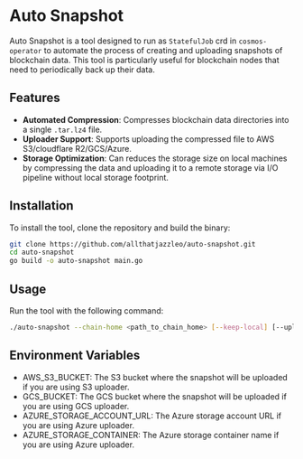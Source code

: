 # Auto Snapshot

Auto Snapshot is a tool designed to run as `StatefulJob` crd in `cosmos-operator` to automate the process of creating and uploading snapshots of blockchain data. This tool is particularly useful for blockchain nodes that need to periodically back up their data.

## Features

- **Automated Compression**: Compresses blockchain data directories into a single `.tar.lz4` file.
- **Uploader Support**: Supports uploading the compressed file to AWS S3/cloudflare R2/GCS/Azure.
- **Storage Optimization**: Can reduces the storage size on local machines by compressing the data and uploading it to a remote storage via I/O pipeline without local storage footprint.


## Installation

To install the tool, clone the repository and build the binary:

```sh
git clone https://github.com/allthatjazzleo/auto-snapshot.git
cd auto-snapshot
go build -o auto-snapshot main.go
```

## Usage

Run the tool with the following command:
```sh
./auto-snapshot --chain-home <path_to_chain_home> [--keep-local] [--uploader <uploader_type>] [--prefix <prefix>]
```

## Environment Variables

* AWS_S3_BUCKET: The S3 bucket where the snapshot will be uploaded if you are using S3 uploader.
* GCS_BUCKET: The GCS bucket where the snapshot will be uploaded if you are using GCS uploader.
* AZURE_STORAGE_ACCOUNT_URL: The Azure storage account URL if you are using Azure uploader.
* AZURE_STORAGE_CONTAINER: The Azure storage container name if you are using Azure uploader.
